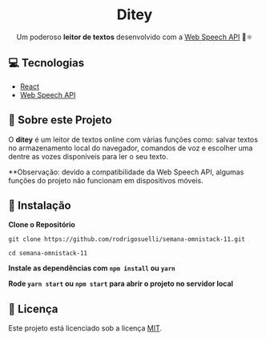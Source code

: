 <h1 align="center" >Ditey</h1>
<p align="center">Um poderoso <strong>leitor de textos</strong> desenvolvido com a <a href="https://developer.mozilla.org/en-US/docs/Web/API/Web_Speech_API">Web Speech API</a> 🎤⚛</p>

## 💻 Tecnologias

- [React](https://reactjs.org)
- [Web Speech API](https://developer.mozilla.org/en-US/docs/Web/API/Web_Speech_API)

## 🤔 Sobre este Projeto

O **ditey** é um leitor de textos online com várias funções como: salvar textos no armazenamento local do navegador, comandos de voz e escolher uma dentre as vozes disponíveis para ler o seu texto.

**Observação: devido a compatibilidade da Web Speech API, algumas funções do projeto não funcionam em dispositivos móveis. 

## 🚀 Instalação

**Clone o Repositório**

```
git clone https://github.com/rodrigosuelli/semana-omnistack-11.git

cd semana-omnistack-11
```

**Instale as dependências com `npm install` ou `yarn`**

**Rode `yarn start` ou `npm start` para abrir o projeto no servidor local**

## :memo: Licença

Este projeto está licenciado sob a licença [MIT](./LICENSE).

